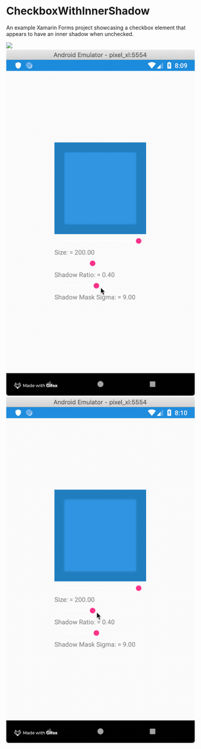 # CheckboxWithInnerShadow
An example Xamarin Forms project showcasing a checkbox element that appears to have an inner shadow when unchecked. 


![](FinalCheckbox.gif)
![](ShadowMaskSigmaRange.gif)
![](ShadowRatioRange.gif)
